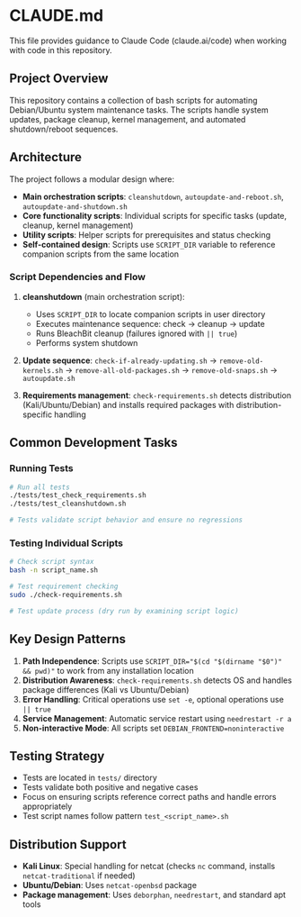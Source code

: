 # CLAUDE.md

This file provides guidance to Claude Code (claude.ai/code) when working with code in this repository.

## Project Overview

This repository contains a collection of bash scripts for automating Debian/Ubuntu system maintenance tasks. The scripts handle system updates, package cleanup, kernel management, and automated shutdown/reboot sequences.

## Architecture

The project follows a modular design where:

- **Main orchestration scripts**: `cleanshutdown`, `autoupdate-and-reboot.sh`, `autoupdate-and-shutdown.sh`
- **Core functionality scripts**: Individual scripts for specific tasks (update, cleanup, kernel management)
- **Utility scripts**: Helper scripts for prerequisites and status checking
- **Self-contained design**: Scripts use `SCRIPT_DIR` variable to reference companion scripts from the same location

### Script Dependencies and Flow

1. **cleanshutdown** (main orchestration script):
   - Uses `SCRIPT_DIR` to locate companion scripts in user directory
   - Executes maintenance sequence: check → cleanup → update
   - Runs BleachBit cleanup (failures ignored with `|| true`)
   - Performs system shutdown

2. **Update sequence**: `check-if-already-updating.sh` → `remove-old-kernels.sh` → `remove-all-old-packages.sh` → `remove-old-snaps.sh` → `autoupdate.sh`

3. **Requirements management**: `check-requirements.sh` detects distribution (Kali/Ubuntu/Debian) and installs required packages with distribution-specific handling

## Common Development Tasks

### Running Tests
```bash
# Run all tests
./tests/test_check_requirements.sh
./tests/test_cleanshutdown.sh

# Tests validate script behavior and ensure no regressions
```

### Testing Individual Scripts
```bash
# Check script syntax
bash -n script_name.sh

# Test requirement checking
sudo ./check-requirements.sh

# Test update process (dry run by examining script logic)
```

## Key Design Patterns

1. **Path Independence**: Scripts use `SCRIPT_DIR="$(cd "$(dirname "$0")" && pwd)"` to work from any installation location
2. **Distribution Awareness**: `check-requirements.sh` detects OS and handles package differences (Kali vs Ubuntu/Debian)
3. **Error Handling**: Critical operations use `set -e`, optional operations use `|| true`
4. **Service Management**: Automatic service restart using `needrestart -r a`
5. **Non-interactive Mode**: All scripts set `DEBIAN_FRONTEND=noninteractive`

## Testing Strategy

- Tests are located in `tests/` directory
- Tests validate both positive and negative cases
- Focus on ensuring scripts reference correct paths and handle errors appropriately
- Test script names follow pattern `test_<script_name>.sh`

## Distribution Support

- **Kali Linux**: Special handling for netcat (checks `nc` command, installs `netcat-traditional` if needed)
- **Ubuntu/Debian**: Uses `netcat-openbsd` package
- **Package management**: Uses `deborphan`, `needrestart`, and standard apt tools